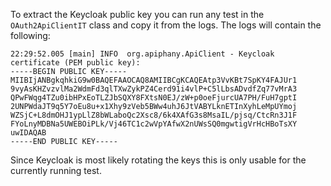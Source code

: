 
To extract the Keycloak public key you can run any test in the `OAuth2ApiClientIT` class and copy it from the logs.
The logs will contain the following:

```
22:29:52.005 [main] INFO  org.apiphany.ApiClient - Keycloak certificate (PEM public key):
-----BEGIN PUBLIC KEY-----
MIIBIjANBgkqhkiG9w0BAQEFAAOCAQ8AMIIBCgKCAQEAtp3VvKBt7SpKY4FAJUr1
9vyAsKHZvzvlMa2WdmFd3qlTXwZykPZ4Cerd91i4vlP+C5lLbsADvdfZq77vMrA3
QPwFWqg4TZu0ibHPxEoTLZJbSQXY8FXtsN0EJ/zW+p0oeFjurcUA7PH/FuH7gptI
2UNPWdaJT9q5Y7oEu8u+x1Xhy9zVeb5BWw4uhJ6JtVABYLknETInXyhLeMpUYmoj
WZSjC+L8dmOHJ1ypLlZ8bWLaboQc2Xsc8/6k4XAfG3s8MsaIL/pjsq/CtcRn3J1F
FYoLnyMDBNa5UWEBOiPLk/Vj46TC1c2wVpYAfwX2nUWsSQ0mgwtigVrHcHBoTsXY
uwIDAQAB
-----END PUBLIC KEY-----
```

Since Keycloak is most likely rotating the keys this is only usable for the currently running test.
